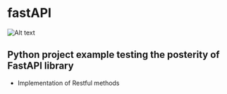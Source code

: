 # fastAPI
![Alt text](https://fastapi.tiangolo.com/img/logo-margin/logo-teal.png)
## Python project example testing the posterity of FastAPI library

- Implementation of Restful methods


